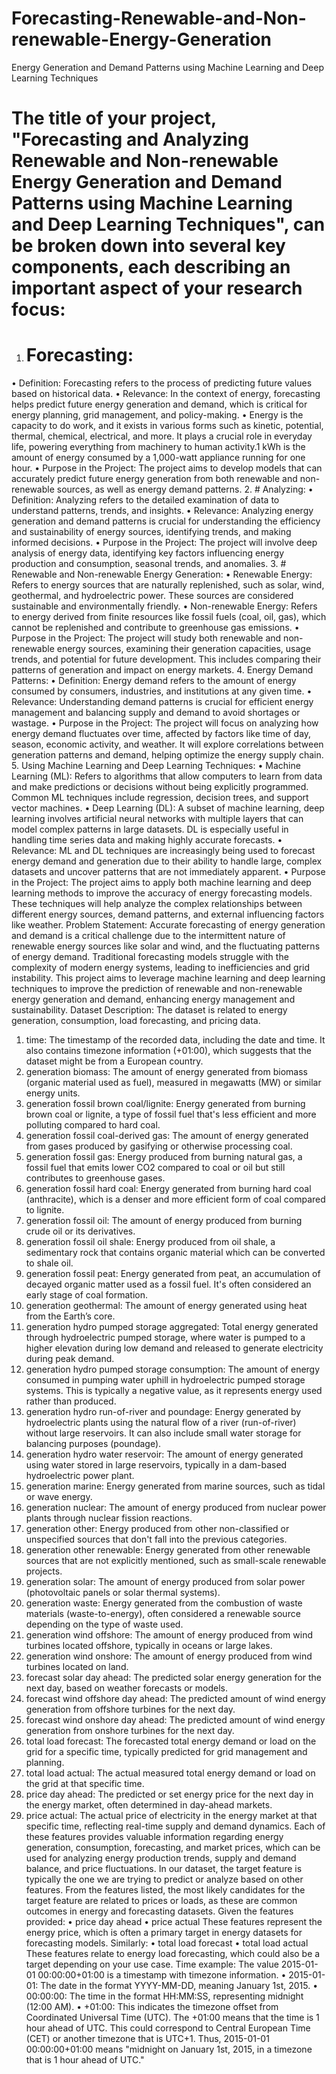 # Forecasting-Renewable-and-Non-renewable-Energy-Generation
Energy Generation and Demand Patterns using Machine Learning and Deep Learning Techniques
# The title of your project, "Forecasting and Analyzing Renewable and Non-renewable Energy Generation and Demand Patterns using Machine Learning and Deep Learning Techniques", can be broken down into several key components, each describing an important aspect of your research focus:
1. # Forecasting:
•	Definition: Forecasting refers to the process of predicting future values based on historical data.
•	Relevance: In the context of energy, forecasting helps predict future energy generation and demand, which is critical for energy planning, grid management, and policy-making.
•	Energy is the capacity to do work, and it exists in various forms such as kinetic, potential, thermal, chemical, electrical, and more. It plays a crucial role in everyday life, powering everything from machinery to human activity.1 kWh is the amount of energy consumed by a 1,000-watt appliance running for one hour.
•	Purpose in the Project: The project aims to develop models that can accurately predict future energy generation from both renewable and non-renewable sources, as well as energy demand patterns.
2. # Analyzing:
•	Definition: Analyzing refers to the detailed examination of data to understand patterns, trends, and insights.
•	Relevance: Analyzing energy generation and demand patterns is crucial for understanding the efficiency and sustainability of energy sources, identifying trends, and making informed decisions.
•	Purpose in the Project: The project will involve deep analysis of energy data, identifying key factors influencing energy production and consumption, seasonal trends, and anomalies.
3. # Renewable and Non-renewable Energy Generation:
•	Renewable Energy: Refers to energy sources that are naturally replenished, such as solar, wind, geothermal, and hydroelectric power. These sources are considered sustainable and environmentally friendly.
•	Non-renewable Energy: Refers to energy derived from finite resources like fossil fuels (coal, oil, gas), which cannot be replenished and contribute to greenhouse gas emissions.
•	Purpose in the Project: The project will study both renewable and non-renewable energy sources, examining their generation capacities, usage trends, and potential for future development. This includes comparing their patterns of generation and impact on energy markets.
4. Energy Demand Patterns:
•	Definition: Energy demand refers to the amount of energy consumed by consumers, industries, and institutions at any given time.
•	Relevance: Understanding demand patterns is crucial for efficient energy management and balancing supply and demand to avoid shortages or wastage.
•	Purpose in the Project: The project will focus on analyzing how energy demand fluctuates over time, affected by factors like time of day, season, economic activity, and weather. It will explore correlations between generation patterns and demand, helping optimize the energy supply chain.
5. Using Machine Learning and Deep Learning Techniques:
•	Machine Learning (ML): Refers to algorithms that allow computers to learn from data and make predictions or decisions without being explicitly programmed. Common ML techniques include regression, decision trees, and support vector machines.
•	Deep Learning (DL): A subset of machine learning, deep learning involves artificial neural networks with multiple layers that can model complex patterns in large datasets. DL is especially useful in handling time series data and making highly accurate forecasts.
•	Relevance: ML and DL techniques are increasingly being used to forecast energy demand and generation due to their ability to handle large, complex datasets and uncover patterns that are not immediately apparent.
•	Purpose in the Project: The project aims to apply both machine learning and deep learning methods to improve the accuracy of energy forecasting models. These techniques will help analyze the complex relationships between different energy sources, demand patterns, and external influencing factors like weather.
Problem Statement:
Accurate forecasting of energy generation and demand is a critical challenge due to the intermittent nature of renewable energy sources like solar and wind, and the fluctuating patterns of energy demand. Traditional forecasting models struggle with the complexity of modern energy systems, leading to inefficiencies and grid instability. This project aims to leverage machine learning and deep learning techniques to improve the prediction of renewable and non-renewable energy generation and demand, enhancing energy management and sustainability.
Dataset Description:
The dataset is related to energy generation, consumption, load forecasting, and pricing data. 
1.	time: The timestamp of the recorded data, including the date and time. It also contains timezone information (+01:00), which suggests that the dataset might be from a European country.
2.	generation biomass: The amount of energy generated from biomass (organic material used as fuel), measured in megawatts (MW) or similar energy units.
3.	generation fossil brown coal/lignite: Energy generated from burning brown coal or lignite, a type of fossil fuel that's less efficient and more polluting compared to hard coal.
4.	generation fossil coal-derived gas: The amount of energy generated from gases produced by gasifying or otherwise processing coal.
5.	generation fossil gas: Energy produced from burning natural gas, a fossil fuel that emits lower CO2 compared to coal or oil but still contributes to greenhouse gases.
6.	generation fossil hard coal: Energy generated from burning hard coal (anthracite), which is a denser and more efficient form of coal compared to lignite.
7.	generation fossil oil: The amount of energy produced from burning crude oil or its derivatives.
8.	generation fossil oil shale: Energy produced from oil shale, a sedimentary rock that contains organic material which can be converted to shale oil.
9.	generation fossil peat: Energy generated from peat, an accumulation of decayed organic matter used as a fossil fuel. It's often considered an early stage of coal formation.
10.	generation geothermal: The amount of energy generated using heat from the Earth’s core.
11.	generation hydro pumped storage aggregated: Total energy generated through hydroelectric pumped storage, where water is pumped to a higher elevation during low demand and released to generate electricity during peak demand.
12.	generation hydro pumped storage consumption: The amount of energy consumed in pumping water uphill in hydroelectric pumped storage systems. This is typically a negative value, as it represents energy used rather than produced.
13.	generation hydro run-of-river and poundage: Energy generated by hydroelectric plants using the natural flow of a river (run-of-river) without large reservoirs. It can also include small water storage for balancing purposes (poundage).
14.	generation hydro water reservoir: The amount of energy generated using water stored in large reservoirs, typically in a dam-based hydroelectric power plant.
15.	generation marine: Energy generated from marine sources, such as tidal or wave energy.
16.	generation nuclear: The amount of energy produced from nuclear power plants through nuclear fission reactions.
17.	generation other: Energy produced from other non-classified or unspecified sources that don't fall into the previous categories.
18.	generation other renewable: Energy generated from other renewable sources that are not explicitly mentioned, such as small-scale renewable projects.
19.	generation solar: The amount of energy produced from solar power (photovoltaic panels or solar thermal systems).
20.	generation waste: Energy generated from the combustion of waste materials (waste-to-energy), often considered a renewable source depending on the type of waste used.
21.	generation wind offshore: The amount of energy produced from wind turbines located offshore, typically in oceans or large lakes.
22.	generation wind onshore: The amount of energy produced from wind turbines located on land.
23.	forecast solar day ahead: The predicted solar energy generation for the next day, based on weather forecasts or models.
24.	forecast wind offshore day ahead: The predicted amount of wind energy generation from offshore turbines for the next day.
25.	forecast wind onshore day ahead: The predicted amount of wind energy generation from onshore turbines for the next day.
26.	total load forecast: The forecasted total energy demand or load on the grid for a specific time, typically predicted for grid management and planning.
27.	total load actual: The actual measured total energy demand or load on the grid at that specific time.
28.	price day ahead: The predicted or set energy price for the next day in the energy market, often determined in day-ahead markets.
29.	price actual: The actual price of electricity in the energy market at that specific time, reflecting real-time supply and demand dynamics.
Each of these features provides valuable information regarding energy generation, consumption, forecasting, and market prices, which can be used for analyzing energy production trends, supply and demand balance, and price fluctuations.
In our dataset, the target feature is typically the one we are trying to predict or analyze based on other features. From the features listed, the most likely candidates for the target feature are related to prices or loads, as these are common outcomes in energy and forecasting datasets.
Given the features provided:
•	price day ahead
•	price actual
These features represent the energy price, which is often a primary target in energy datasets for forecasting models. Similarly:
•	total load forecast
•	total load actual
These features relate to energy load forecasting, which could also be a target depending on your use case.
Time example:
The value 2015-01-01 00:00:00+01:00 is a timestamp with timezone information. 
•	2015-01-01: The date in the format YYYY-MM-DD, meaning January 1st, 2015.
•	00:00:00: The time in the format HH:MM:SS, representing midnight (12:00 AM).
•	+01:00: This indicates the timezone offset from Coordinated Universal Time (UTC). The +01:00 means that the time is 1 hour ahead of UTC. This could correspond to Central European Time (CET) or another timezone that is UTC+1.
Thus, 2015-01-01 00:00:00+01:00 means "midnight on January 1st, 2015, in a timezone that is 1 hour ahead of UTC."

